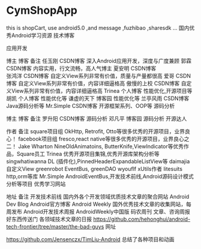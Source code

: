 # CymShopApp
this  is  shopCart, use android5.0 ,and  message  ,fuzhibao ,sharesdk ...
国内优秀Android学习资源
技术博客

应用开发

博主	博客	备注
任玉刚	CSDN博客	深入Android应用开发，深度与广度兼顾
郭霖	CSDN博客	内容实用，行文流畅，高人气博主
夏安明	CSDN博客	
张鸿洋	CSDN博客	自定义View系列非常有价值，质量与产量都很高
爱哥	CSDN博客	自定义View系列非常有价值，内容详细逼格高
傲慢的上校	CSDN博客	自定义View系列非常有价值，内容详细逼格高
Trinea	个人博客	性能优化,开源项目等
胡凯	个人博客	性能优化等
谦虚的天下	博客园	性能优化等
兰亭风雨	CSDN博客	Java源码分析等
Mr.Simple	CSDN博客	开源框架系列、OOP等
源码分析

博主	博客	备注
罗升阳	CSDN博客	源码分析
邓凡平	博客园	源码分析
开源达人

作者	备注
square项目组	OkHttp, Retrofit, Otto等很多优秀的开源项目，业界良心！
facebook项目组	fresco,react native等很多优秀的开源项目，业界良心之二！
Jake Wharton	NineOldAnimatoins, ButterKnife,ViewIndicator等优秀作品，Square员工
Trinea	优秀开源项目集锦,优秀开源库架构分析等
singwhatiwanna	DL (插件化),PinnedHeaderExpandableListView等
daimajia	自定义View
greenrobot	EventBus, greenDAO
wyouflf	xUtils作者
litesuits	http,orm等库
Mr.Simple	AndroidEventBus,开发技术前线,Android源码设计模式分析等项目
优秀学习网站

地址	备注
开发技术前线	国内外各个开发领域优质技术文章的聚合网站
Android Dev Blog	Android官方博客
Android Weekly	国外优秀技术文章的收集网站，每周发布
Android开发技术周报	AndroidWeekly中国版
码农周刊	文章、咨询周报
好东西传送门	各领域技术文章的日报
https://github.com/hehonghui/android-tech-frontier/tree/master/the-bad-guys  网址




https://github.com/Jensenczx/TimLiu-Android
总结了各种项目和动画
